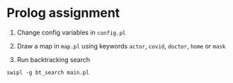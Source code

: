 Prolog assignment
===
1. Change config variables in `config.pl`

2. Draw a map in `map.pl` using keywords `actor`, `covid`, `doctor`, `home` or `mask`

3. Run backtracking search

```
swipl -g bt_search main.pl
```
